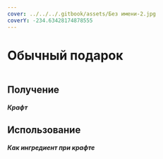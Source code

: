 ```yaml
---
cover: ../../../.gitbook/assets/Без имени-2.jpg
coverY: -234.63428174878555
---
```


# Обычный подарок

<figure><img src="../../../.gitbook/assets/gift_common_128.png" alt=""><figcaption></figcaption></figure>

## Получение

#### _Крафт_
## Использование

#### _Как ингредиент при крафте_

